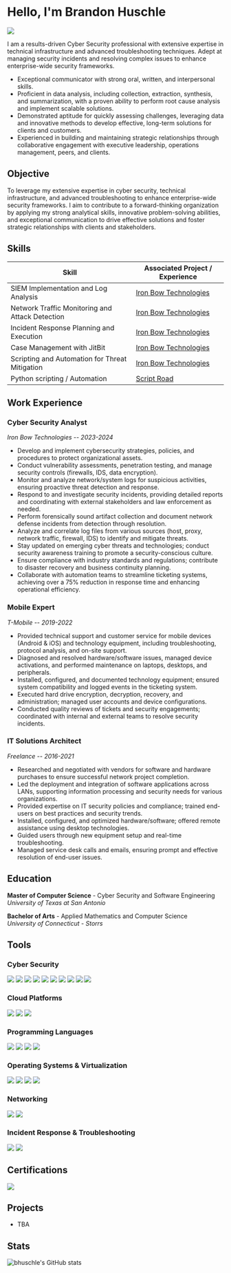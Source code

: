 # Hello, I'm Brandon Huschle
<a href="https://www.linkedin.com/in/brandon-huschle/"><img src="https://img.shields.io/badge/-LinkedIn-0072b1?&style=for-the-badge&logo=linkedin&logoColor=white" /></a>

I am a results-driven Cyber Security professional with extensive expertise in technical infrastructure and advanced troubleshooting techniques. Adept at managing security incidents and resolving complex issues to enhance enterprise-wide security frameworks.
- Exceptional communicator with strong oral, written, and interpersonal skills.
- Proficient in data analysis, including collection, extraction, synthesis, and summarization, with a proven ability to perform root cause analysis and implement scalable solutions.
- Demonstrated aptitude for quickly assessing challenges, leveraging data and innovative methods to develop effective, long-term solutions for clients and customers.
- Experienced in building and maintaining strategic relationships through collaborative engagement with executive leadership, operations management, peers, and clients.

## Objective
To leverage my extensive expertise in cyber security, technical infrastructure, and advanced troubleshooting to enhance enterprise-wide security frameworks. I aim to contribute to a forward-thinking organization by applying my strong analytical skills, innovative problem-solving abilities, and exceptional communication to drive effective solutions and foster strategic relationships with clients and stakeholders.

## Skills

| Skill                                         | Associated Project / Experience        |
|-----------------------------------------------|----------------------------|
| SIEM Implementation and Log Analysis          | [Iron Bow Technologies](#cyber-security-analyst)|
| Network Traffic Monitoring and Attack Detection | [Iron Bow Technologies](#cyber-security-analyst)|
| Incident Response Planning and Execution      | [Iron Bow Technologies](#cyber-security-analyst)|
| Case Management with JitBit                | [Iron Bow Technologies](#cyber-security-analyst)|
| Scripting and Automation for Threat Mitigation | [Iron Bow Technologies](#cyber-security-analyst)|
| Python scripting / Automation | [Script Road](https://github.com/bhuschle/ScriptRoad) | 

## Work Experience

### Cyber Security Analyst
*Iron Bow Technologies -- 2023-2024*

* Develop and implement cybersecurity strategies, policies, and procedures to protect organizational assets.
* Conduct vulnerability assessments, penetration testing, and manage security controls (firewalls, IDS, data encryption).
* Monitor and analyze network/system logs for suspicious activities, ensuring proactive threat detection and response.
* Respond to and investigate security incidents, providing detailed reports and coordinating with external stakeholders and law
enforcement as needed.
* Perform forensically sound artifact collection and document network defense incidents from detection through resolution.
* Analyze and correlate log files from various sources (host, proxy, network traffic, firewall, IDS) to identify and mitigate threats.
* Stay updated on emerging cyber threats and technologies; conduct security awareness training to promote a security-conscious
culture.
* Ensure compliance with industry standards and regulations; contribute to disaster recovery and business continuity planning.
* Collaborate with automation teams to streamline ticketing systems, achieving over a 75% reduction in response time and
enhancing operational efficiency.

### Mobile Expert
*T-Mobile -- 2019-2022*

* Provided technical support and customer service for mobile devices (Android & iOS) and technology equipment, including
troubleshooting, protocol analysis, and on-site support.
* Diagnosed and resolved hardware/software issues, managed device activations, and performed maintenance on laptops, desktops,
and peripherals.
* Installed, configured, and documented technology equipment; ensured system compatibility and logged events in the ticketing
system.
* Executed hard drive encryption, decryption, recovery, and administration; managed user accounts and device configurations.
* Conducted quality reviews of tickets and security engagements; coordinated with internal and external teams to resolve security
incidents.

### IT Solutions Architect
*Freelance -- 2016-2021*

* Researched and negotiated with vendors for software and hardware purchases to ensure successful network project completion.
* Led the deployment and integration of software applications across LANs, supporting information processing and security needs
for various organizations.
* Provided expertise on IT security policies and compliance; trained end-users on best practices and security trends.
* Installed, configured, and optimized hardware/software; offered remote assistance using desktop technologies.
* Guided users through new equipment setup and real-time troubleshooting.
* Managed service desk calls and emails, ensuring prompt and effective resolution of end-user issues.

## Education

**Master of Computer Science** - Cyber Security and Software Engineering  
*University of Texas at San Antonio* 


**Bachelor of Arts** - Applied Mathematics and Computer Science  
*University of Connecticut - Storrs*

## Tools

### Cyber Security
<div> 
  <img src="https://img.shields.io/badge/-ArcSight-FF6F00?&style=for-the-badge&logo=ArcSight&logoColor=white" /> 
  <img src="https://img.shields.io/badge/-AlienVault-003D6C?&style=for-the-badge&logo=AlienVault&logoColor=white" /> 
  <img src="https://img.shields.io/badge/-Cybereason-0052CC?&style=for-the-badge&logo=Cybereason&logoColor=white" /> 
  <img src="https://img.shields.io/badge/-SentinelOne-00B3E6?&style=for-the-badge&logo=SentinelOne&logoColor=white" /> 
  <img src="https://img.shields.io/badge/-Cylance-000000?&style=for-the-badge&logo=Cylance&logoColor=white" /> 
  <img src="https://img.shields.io/badge/-Splunk-000000?&style=for-the-badge&logo=Splunk&logoColor=white" /> 
  <img src="https://img.shields.io/badge/-Sumo_Logic-4F5D75?&style=for-the-badge&logo=Sumo-Logic&logoColor=white" /> 
  <img src="https://img.shields.io/badge/-Snort-7A5A5B?&style=for-the-badge&logo=Snort&logoColor=white" /> 
  <img src="https://img.shields.io/badge/-Burp_Suite-FE7A1D?&style=for-the-badge&logo=Burp-Suite&logoColor=white" /> 
  <img src="https://img.shields.io/badge/-Wireshark-1679A7?&style=for-the-badge&logo=Wireshark&logoColor=white" /> 
</div>

### Cloud Platforms
<div> 
  <img src="https://img.shields.io/badge/-AWS-232F3E?&style=for-the-badge&logo=Amazon-AWS&logoColor=white" /> 
  <img src="https://img.shields.io/badge/-Azure-0078D4?&style=for-the-badge&logo=Microsoft-Azure&logoColor=white" /> 
  <img src="https://img.shields.io/badge/-Google_Cloud-4285F4?&style=for-the-badge&logo=Google-Cloud&logoColor=white" /> 
</div>

### Programming Languages
<div> 
  <img src="https://img.shields.io/badge/-Python-3776AB?&style=for-the-badge&logo=Python&logoColor=white" /> 
  <img src="https://img.shields.io/badge/-Java-007396?&style=for-the-badge&logo=Java&logoColor=white" /> 
  <img src="https://img.shields.io/badge/-C-A8B9CC?&style=for-the-badge&logo=C&logoColor=white" /> 
  <img src="https://img.shields.io/badge/-C%2B%2B-F34B7F?&style=for-the-badge&logo=C%2B%2B&logoColor=white" /> 
</div>

### Operating Systems & Virtualization
<div> 
  <img src="https://img.shields.io/badge/-Linux-FCC624?&style=for-the-badge&logo=Linux&logoColor=black" /> 
  <img src="https://img.shields.io/badge/-Windows-0078D4?&style=for-the-badge&logo=Windows&logoColor=white" /> 
  <img src="https://img.shields.io/badge/-Docker-2496ED?&style=for-the-badge&logo=Docker&logoColor=white" /> 
  <img src="https://img.shields.io/badge/-VMware-607078?&style=for-the-badge&logo=VMware&logoColor=white" /> 
</div>

### Networking
<div> 
  <img src="https://img.shields.io/badge/-LAN-003D6C?&style=for-the-badge&logo=Networking&logoColor=white" /> 
  <img src="https://img.shields.io/badge/-O365-0078D4?&style=for-the-badge&logo=Microsoft-Office&logoColor=white" /> 
</div>

### Incident Response & Troubleshooting
<div> 
  <img src="https://img.shields.io/badge/-JitBit-8C8C8C?&style=for-the-badge&logo=JitBit&logoColor=white" /> 
  <img src="https://img.shields.io/badge/-Advanced_Threat_Detection-FF6F00?&style=for-the-badge&logo=Security&logoColor=white" /> 
</div>

## Certifications
<div>
<img src="https://img.shields.io/badge/-Security%2B-FF0000?&style=for-the-badge&logo=CompTIA&logoColor=white" />
</div>

## Projects
- TBA

## Stats
![bhuschle's GitHub stats](https://github-readme-stats.vercel.app/api?username=bhuschle&show_icons=true&theme=gruvbox)
